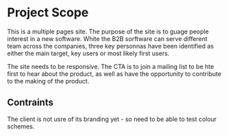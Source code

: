 # Project Scope

This is a multiple pages site. 
The purpose of the site is to guage people interest in a new software. 
White the B2B sorftware can serve different team across the companies, three key personnas have been identified as either the main target, key users or most likely first users. 

The site needs to be responsive. 
The CTA is to join a mailing list to be hte first to hear about the product, as well as have the opportunity to contribute to the making of the product. 

## Contraints

The client is not usre of its branding yet - so need to be able to test colour schemes.

